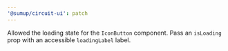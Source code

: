 ```yaml
---
'@sumup/circuit-ui': patch
---
```


Allowed the loading state for the `IconButton` component. Pass an `isLoading` prop with an accessible `loadingLabel` label. 
